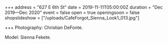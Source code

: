 +++
address = "627 E 6th St"
date = 2019-11-11T05:00:00Z
duration = "Dec 2019—Dec 2020"
event = false
open = true
openingsoon = false
shopslideshow = ["/uploads/CafeForgot_Sienna_Look1_013.jpg"]

+++
Photography: Christian DeFonte.

Model: Sienna Fekete. 